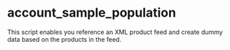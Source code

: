 # account_sample_population
This script enables you reference an XML product feed and create dummy data based on the products in the feed.
